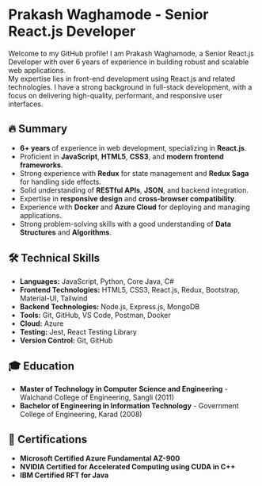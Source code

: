 # Prakash Waghamode - Senior React.js Developer

Welcome to my GitHub profile! I am Prakash Waghamode, a Senior React.js Developer with over 6 years of experience in building robust and scalable web applications.           
My expertise lies in front-end development using React.js and related technologies. 
I have a strong background in full-stack development, with a focus on delivering high-quality, performant, and responsive user interfaces.

## 🔥 Summary

- **6+ years** of experience in web development, specializing in **React.js**.
- Proficient in **JavaScript**, **HTML5**, **CSS3**, and **modern frontend frameworks**.
- Strong experience with **Redux** for state management and **Redux Saga** for handling side effects.
- Solid understanding of **RESTful APIs**, **JSON**, and backend integration.
- Expertise in **responsive design** and **cross-browser compatibility**.
- Experience with **Docker** and **Azure Cloud** for deploying and managing applications.
- Strong problem-solving skills with a good understanding of **Data Structures** and **Algorithms**.

## 🛠 Technical Skills

- **Languages:** JavaScript, Python, Core Java, C#
- **Frontend Technologies:** HTML5, CSS3, React.js, Redux, Bootstrap, Material-UI, Tailwind
- **Backend Technologies:** Node.js, Express.js, MongoDB
- **Tools:** Git, GitHub, VS Code, Postman, Docker
- **Cloud:** Azure
- **Testing:** Jest, React Testing Library
- **Version Control:** Git, GitHub

## 🎓 Education

- **Master of Technology in Computer Science and Engineering** - Walchand College of Engineering, Sangli (2011)
- **Bachelor of Engineering in Information Technology** - Government College of Engineering, Karad (2008)

## 📜 Certifications

- **Microsoft Certified Azure Fundamental AZ-900**
- **NVIDIA Certified for Accelerated Computing using CUDA in C++**
- **IBM Certified RFT for Java**


